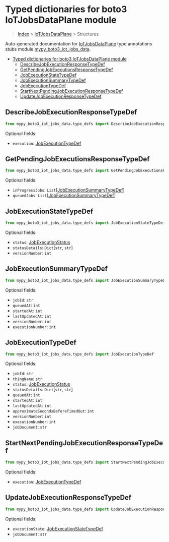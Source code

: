 # Typed dictionaries for boto3 IoTJobsDataPlane module

> [Index](../README.md) > [IoTJobsDataPlane](./README.md) > Structures

Auto-generated documentation for
[IoTJobsDataPlane](https://boto3.amazonaws.com/v1/documentation/api/latest/reference/services/iot-jobs-data.html#IoTJobsDataPlane)
type annotations stubs module
[mypy_boto3_iot_jobs_data](https://pypi.org/project/mypy-boto3-iot-jobs-data/).

- [Typed dictionaries for boto3 IoTJobsDataPlane module](#typed-dictionaries-for-boto3-iotjobsdataplane-module)
  - [DescribeJobExecutionResponseTypeDef](#describejobexecutionresponsetypedef)
  - [GetPendingJobExecutionsResponseTypeDef](#getpendingjobexecutionsresponsetypedef)
  - [JobExecutionStateTypeDef](#jobexecutionstatetypedef)
  - [JobExecutionSummaryTypeDef](#jobexecutionsummarytypedef)
  - [JobExecutionTypeDef](#jobexecutiontypedef)
  - [StartNextPendingJobExecutionResponseTypeDef](#startnextpendingjobexecutionresponsetypedef)
  - [UpdateJobExecutionResponseTypeDef](#updatejobexecutionresponsetypedef)

## DescribeJobExecutionResponseTypeDef

```python
from mypy_boto3_iot_jobs_data.type_defs import DescribeJobExecutionResponseTypeDef
```

Optional fields:

- `execution`:
  [JobExecutionTypeDef](https://vemel.github.io/boto3_stubs_docs/mypy_boto3_iot_jobs_data/type_defs.html#jobexecutiontypedef)

## GetPendingJobExecutionsResponseTypeDef

```python
from mypy_boto3_iot_jobs_data.type_defs import GetPendingJobExecutionsResponseTypeDef
```

Optional fields:

- `inProgressJobs`:
  `List`\[[JobExecutionSummaryTypeDef](https://vemel.github.io/boto3_stubs_docs/mypy_boto3_iot_jobs_data/type_defs.html#jobexecutionsummarytypedef)\]
- `queuedJobs`:
  `List`\[[JobExecutionSummaryTypeDef](https://vemel.github.io/boto3_stubs_docs/mypy_boto3_iot_jobs_data/type_defs.html#jobexecutionsummarytypedef)\]

## JobExecutionStateTypeDef

```python
from mypy_boto3_iot_jobs_data.type_defs import JobExecutionStateTypeDef
```

Optional fields:

- `status`:
  [JobExecutionStatus](https://vemel.github.io/boto3_stubs_docs/mypy_boto3_iot_jobs_data/literals.html#jobexecutionstatus)
- `statusDetails`: `Dict`\[`str`, `str`\]
- `versionNumber`: `int`

## JobExecutionSummaryTypeDef

```python
from mypy_boto3_iot_jobs_data.type_defs import JobExecutionSummaryTypeDef
```

Optional fields:

- `jobId`: `str`
- `queuedAt`: `int`
- `startedAt`: `int`
- `lastUpdatedAt`: `int`
- `versionNumber`: `int`
- `executionNumber`: `int`

## JobExecutionTypeDef

```python
from mypy_boto3_iot_jobs_data.type_defs import JobExecutionTypeDef
```

Optional fields:

- `jobId`: `str`
- `thingName`: `str`
- `status`:
  [JobExecutionStatus](https://vemel.github.io/boto3_stubs_docs/mypy_boto3_iot_jobs_data/literals.html#jobexecutionstatus)
- `statusDetails`: `Dict`\[`str`, `str`\]
- `queuedAt`: `int`
- `startedAt`: `int`
- `lastUpdatedAt`: `int`
- `approximateSecondsBeforeTimedOut`: `int`
- `versionNumber`: `int`
- `executionNumber`: `int`
- `jobDocument`: `str`

## StartNextPendingJobExecutionResponseTypeDef

```python
from mypy_boto3_iot_jobs_data.type_defs import StartNextPendingJobExecutionResponseTypeDef
```

Optional fields:

- `execution`:
  [JobExecutionTypeDef](https://vemel.github.io/boto3_stubs_docs/mypy_boto3_iot_jobs_data/type_defs.html#jobexecutiontypedef)

## UpdateJobExecutionResponseTypeDef

```python
from mypy_boto3_iot_jobs_data.type_defs import UpdateJobExecutionResponseTypeDef
```

Optional fields:

- `executionState`:
  [JobExecutionStateTypeDef](https://vemel.github.io/boto3_stubs_docs/mypy_boto3_iot_jobs_data/type_defs.html#jobexecutionstatetypedef)
- `jobDocument`: `str`
